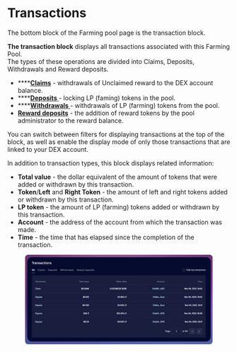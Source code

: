 # Transactions

The bottom block of the Farming pool page is the transaction block.

**The transaction block** displays all transactions associated with this Farming Pool.\
The types of these operations are divided into Claims, Deposits, Withdrawals and Reward deposits.

* \*\*\*\*[**Claims**](../../how-to/claim-reward.md) - withdrawals of Unclaimed reward to the DEX account balance.
* \*\*\*\*[**Deposits** ](../../how-to/deposit-withdraw-farm-tokens.md)- locking LP (faming) tokens in the pool.
* \*\*\*\*[**Withdrawals** ](../../how-to/deposit-withdraw-farm-tokens.md)- withdrawals of LP (farming) tokens from the pool.
* [**Reward deposits**](../../../concepts/reward-token.md) - the addition of reward tokens by the pool administrator to the reward balance.

You can switch between filters for displaying transactions at the top of the block, as well as enable the display mode of only those transactions that are linked to your DEX account.

In addition to transaction types, this block displays related information:

* **Total value** - the dollar equivalent of the amount of tokens that were added or withdrawn by this transaction.
* **Token**/**Left** and **Right Token** - the amount of left and right tokens added or withdrawn by this transaction.
* **LP token** - the amount of LP (farming) tokens added or withdrawn by this transaction.
* **Account** - the address of the account from which the transaction was made.
* **Time** - the time that has elapsed since the completion of the transaction.

<figure><img src="../../../../../.gitbook/assets/image (282).png" alt=""><figcaption></figcaption></figure>
